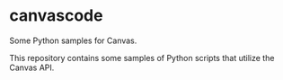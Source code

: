 # canvascode
Some Python samples for Canvas.

This repository contains some samples of Python scripts that utilize the Canvas API.

